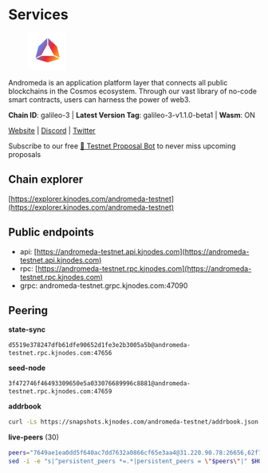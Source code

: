 # Services

<figure><img src="https://raw.githubusercontent.com/kj89/cosmos-images/main/logos/andromeda.png" alt=""><figcaption></figcaption></figure>

Andromeda is an application platform layer that connects all  public blockchains in the Cosmos ecosystem. Through our vast  library of no-code smart contracts, users can harness the power of web3.

**Chain ID**: galileo-3 | **Latest Version Tag**: galileo-3-v1.1.0-beta1 | **Wasm**: ON

[Website](https://www.andromedaprotocol.io) | [Discord](https://discord.gg/wzM3kSN3sE) | [Twitter](https://twitter.com/andromedaprot)



Subscribe to our free [🤖 Testnet Proposal Bot](https://t.me/kjnodes_testnet_proposal_bot) to never miss upcoming proposals


## Chain explorer
[https://explorer.kjnodes.com/andromeda-testnet](https://explorer.kjnodes.com/andromeda-testnet)

## Public endpoints

* api: [https://andromeda-testnet.api.kjnodes.com](https://andromeda-testnet.api.kjnodes.com)
* rpc: [https://andromeda-testnet.rpc.kjnodes.com](https://andromeda-testnet.rpc.kjnodes.com)
* grpc: andromeda-testnet.grpc.kjnodes.com:47090

## Peering

**state-sync**

```text
d5519e378247dfb61dfe90652d1fe3e2b3005a5b@andromeda-testnet.rpc.kjnodes.com:47656
```

**seed-node**

```text
3f472746f46493309650e5a033076689996c8881@andromeda-testnet.rpc.kjnodes.com:47659
```

**addrbook**
```bash
curl -Ls https://snapshots.kjnodes.com/andromeda-testnet/addrbook.json > $HOME/.andromedad/config/addrbook.json
```

**live-peers** (30)
```bash
peers="7649ae1ea0dd5f640ac7dd7632a0866cf65e3aa4@31.220.90.78:26656,62f7aaafd73816bdaf685a6270541c1d1f8162ad@155.133.27.170:26656,c89e274523cec4a7445afaff1ab35029b090ff5b@65.109.116.204:20156,385bda41dc8ce86d0dd4c99d3cf371ca8fccfeb6@135.125.189.131:20095,1141119a7d248cc19b31b18d56162a365954deb9@45.132.106.149:26656,5c2a752c9b1952dbed075c56c600c3a79b58c395@195.3.220.140:27126,443a51f595c9ca16273ca6146db1375e4223a91f@172.93.110.154:26656,7002fb6369cd13f8aa1520fd7a81e67a9adf2636@185.119.196.39:26656,7f32e615c80cefdd6b229cba300ef9a94287f3f3@178.250.243.84:26656,9230896c5f22a363eed1c3bd3ed8068134b1dedd@124.120.21.244:26656,ef8045e2922cf856b73f5fa5efdb79f925204ccf@65.109.117.159:15656,05d3613dfb738ff22d0ea974bd0d1353ecdc6231@65.108.101.124:26656,bd323d2c7ce260b831d20923d390e4a1623f32c4@213.239.215.195:20095,9e14886f7a34c73e65eafb209a9215e2848e9e76@65.108.41.172:29456,00171178f5d8b22d1a3396d9388adbb8ec1c0541@38.242.208.162:36656,e61f287d51edab6f6dbe00a8b804614443ee6f82@80.85.242.117:26656,72bba2142c9cada7e4b8e861fb79e8a66e345d99@95.217.236.79:50656,38a626dfc05c0d9756098349ce8ccd532496d6a2@65.108.206.118:61456,b6dd58949a8b9c03349bdbec8aeeccd5e0d39283@31.220.74.50:26656,3b998a882d8d9bcb2869eef988af86254e0e9602@89.116.29.20:26656,6d59b44efa40c4a03a24bf598b6cd662e8003655@135.181.96.66:26656,05b853c6022c51b2065665e66876e27aee9fed59@149.102.140.189:26656,fb7db0edee4ee43c2c65a81fd33e201c758d93df@137.184.176.247:47656,d5519e378247dfb61dfe90652d1fe3e2b3005a5b@65.109.68.190:47656,abae9bf33db0dee27bcda1166a117dde8458913f@89.250.150.241:26656,32e94653d765d9a43eb9c7a97d752dd96b2a50d6@213.247.154.10:26656,0a9c34419331688b0b40d50fddbee286927602cb@5.78.79.97:26656,20373ec71cffdb678099ca411fb862537f264791@178.172.212.135:26656,28ce2dfb6c76e0baa660ec647bafe4a3b88cb3b0@94.131.118.190:26656,537e0302400604f7dd1b8e49c5660da311066610@199.175.98.104:26656"
sed -i -e "s|^persistent_peers *=.*|persistent_peers = \"$peers\"|" $HOME/.andromedad/config/config.toml
```
